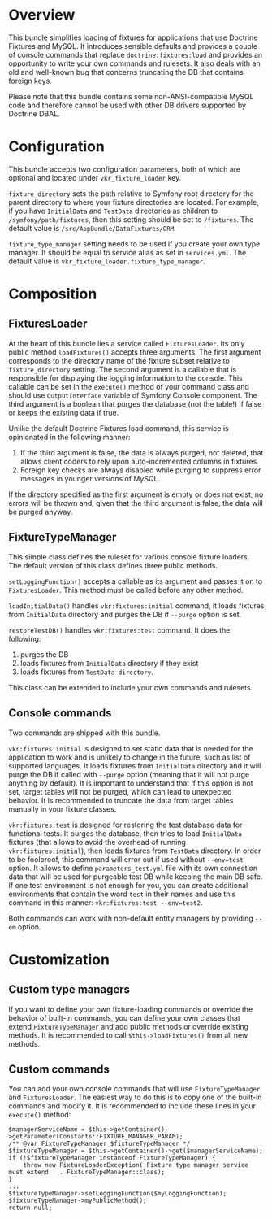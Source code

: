 Overview
========

This bundle simplifies loading of fixtures for applications that use Doctrine Fixtures and MySQL.
It introduces sensible defaults and provides a couple of console commands that replace
```doctrine:fixtures:load``` and provides an opportunity to write your own commands and rulesets. 
It also deals with an old and well-known bug that concerns truncating the DB that contains 
foreign keys.

Please note that this bundle contains some non-ANSI-compatible MySQL code and therefore
cannot be used with other DB drivers supported by Doctrine DBAL.

Configuration
=============

This bundle accepts two configuration parameters, both of which are optional and located
under ```vkr_fixture_loader``` key.

```fixture_directory``` sets the path relative to Symfony root directory for the parent
directory to where your fixture directories are located. For example, if you have
```InitialData``` and ```TestData``` directories as children to ```/symfony/path/fixtures```,
then this setting should be set to ```/fixtures```. The default value is ```/src/AppBundle/DataFixtures/ORM```.

```fixture_type_manager``` setting needs to be used if you create your own type manager.
It should be equal to service alias as set in ```services.yml```. The default value is
```vkr_fixture_loader.fixture_type_manager```.

Composition
===========

FixturesLoader
--------------

At the heart of this bundle lies a service called ```FixturesLoader```. Its only public
method ```loadFixtures()``` accepts three arguments. The first argument corresponds to
the directory name of the fixture subset relative to ```fixture_directory``` setting.
The second argument is a callable that is responsible for displaying the logging information
to the console. This callable can be set in the ```execute()``` method of your command class
and should use ```OutputInterface``` variable of Symfony Console component. The third
argument is a boolean that purges the database (not the table!) if false or keeps the existing data
if true.

Unlike the default Doctrine Fixtures load command, this service is opinionated in the 
following manner:

1) If the third argument is false, the data is always purged, not deleted, that allows
client coders to rely upon auto-incremented columns in fixtures.
2) Foreign key checks are always disabled while purging to suppress error messages
in younger versions of MySQL.

If the directory specified as the first argument is empty or does not exist, no errors
will be thrown and, given that the third argument is false, the data will be purged
anyway.

FixtureTypeManager
------------------

This simple class defines the ruleset for various console fixture loaders. The
default version of this class defines three public methods.

```setLoggingFunction()``` accepts a callable as its argument and passes it on to
```FixturesLoader```. This method must be called before any other method.

```loadInitialData()``` handles ```vkr:fixtures:initial``` command, it loads fixtures
from ```InitialData``` directory and purges the DB if ```--purge``` option is set.

```restoreTestDB()``` handles ```vkr:fixtures:test``` command. It does the following:
1) purges the DB
2) loads fixtures from ```InitialData``` directory if they exist
3) loads fixtures from ```TestData directory```.

This class can be extended to include your own commands and rulesets.

Console commands
----------------

Two commands are shipped with this bundle.

```vkr:fixtures:initial``` is designed to set static data that is needed for the
 application to work and is unlikely to change in the future, such as list of supported languages.
 It loads fixtures from ```InitialData``` directory and it will purge the DB if called with ```--purge```
 option (meaning that it will not purge anything by default). It is important to understand
 that if this option is not set, target tables will not be purged, which can lead to
 unexpected behavior. It is recommended to truncate the data from target tables manually in
 your fixture classes.

```vkr:fixtures:test``` is designed for restoring the test database data for functional tests.
It purges the database, then tries to load ```InitialData``` fixtures (that allows to
avoid the overhead of running ```vkr:fixtures:initial```), then loads fixtures
from ```TestData``` directory. In order to be foolproof, this command will error out if used
without ```--env=test``` option. It allows to define ```parameters_test.yml``` file
with its own connection data that will be used for purgeable test DB while keeping
the main DB safe. If one test environment is not enough for you, you can create additional
environments that contain the word ```test``` in their names and use this command in this
manner: ```vkr:fixtures:test --env=test2```.

Both commands can work with non-default entity managers by providing ```--em``` option.

Customization
=============

Custom type managers
--------------------

If you want to define your own fixture-loading commands or override the behavior
of built-in commands, you can define your own classes that extend ```FixtureTypeManager```
and add public methods or override existing methods. It is recommended to call
```$this->loadFixtures()``` from all new methods.

Custom commands
---------------

You can add your own console commands that will use ```FixtureTypeManager``` and
```FixturesLoader```. The easiest way to do this is to copy one of the built-in
commands and modify it. It is recommended to include these lines in your ```execute()```
method:

```
$managerServiceName = $this->getContainer()->getParameter(Constants::FIXTURE_MANAGER_PARAM);
/** @var FixtureTypeManager $fixtureTypeManager */
$fixtureTypeManager = $this->getContainer()->get($managerServiceName);
if (!$fixtureTypeManager instanceof FixtureTypeManager) {
    throw new FixtureLoaderException('Fixture type manager service must extend ' . FixtureTypeManager::class);
}
...
$fixtureTypeManager->setLoggingFunction($myLoggingFunction);
$fixtureTypeManager->myPublicMethod();
return null;
```
